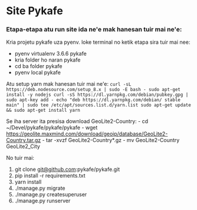 
# Site Pykafe

### Etapa-etapa atu run site ida ne'e mak hanesan tuir mai ne'e:

Kria projetu pykafe uza pyenv.
loke terminal no ketik etapa sira tuir mai nee:
- pyenv virtualenv 3.6.6 pykafe
- kria folder ho naran pykafe
- cd ba folder pykafe
- pyenv local pykafe

Atu setup yarn mak hanesan tuir mai ne'e:
```curl -sL https://deb.nodesource.com/setup_8.x | sudo -E bash - sudo apt-get install -y nodejs curl -sS https://dl.yarnpkg.com/debian/pubkey.gpg | sudo apt-key add - echo "deb https://dl.yarnpkg.com/debian/ stable main" | sudo tee /etc/apt/sources.list.d/yarn.list sudo apt-get update && sudo apt-get install yarn```

Se iha server ita presisa download GeoLite2-Country:
    - cd ~/Devel/pykafe/pykafe/pykafe
    - wget https://geolite.maxmind.com/download/geoip/database/GeoLite2-Country.tar.gz
    - tar -xvzf GeoLite2-Country*.gz
    - mv GeoLite2-Country GeoLite2_City

No tuir mai:
1. git clone git@github.com:pykafe/pykafe.git
2. pip install -r requirements.txt
3. yarn install
4. ./manage.py migrate
5. ./manage.py createsuperuser
6. ./manage.py runserver



